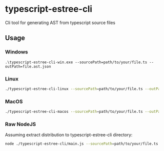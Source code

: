 # typescript-estree-cli
Cli tool for generating AST from typescript source files

## Usage
### Windows
``` pwsh
.\typescript-estree-cli-win.exe --sourcePath=path/to/your/file.ts --outPath=file.ast.json
```

### Linux
``` sh
./typescript-estree-cli-linux --sourcePath=path/to/your/file.ts --outPath=file.ast.json
```

### MacOS
``` sh
./typescript-estree-cli-macos --sourcePath=path/to/your/file.ts --outPath=file.ast.json
```

### Raw NodeJS
Assuming extract distribution to typescript-estree-cli directory:
``` sh
node ./typescript-estree-cli/main.js --sourcePath=path/to/your/file.ts --outPath=file.ast.json
```